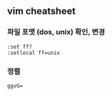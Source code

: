 ## vim cheatsheet

### 파일 포맷 (dos, unix) 확인, 변경

```
:set ff?
:setlocal ff=unix
```

### 정렬

```
ggvG=
```
